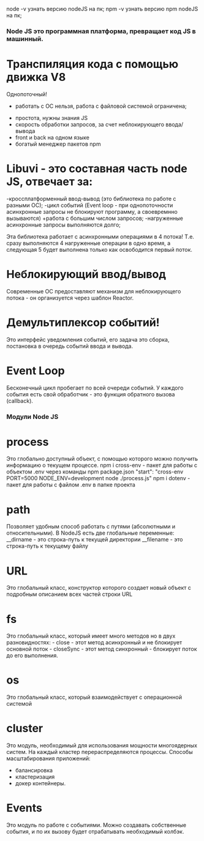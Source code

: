 node -v  узнать версию nodeJS на пк;
npm -v узнать версию npm nodeJS на пк;

### Node JS это программная платформа, превращает код JS в машинный.
# Транспиляция кода с помощью движка V8
Однопоточный!

- работать с ОС нельзя, работа с файловой системой ограничена;
+ простота, нужны знания JS
+ скорость обработки запросов, за счет неблокирующего ввода/вывода
+ front и back на одном языке
+ богатый менеджер пакетов npm

# Libuvi - это составная часть node JS, отвечает за:
 -кроссплатформенный ввод-вывод (это библиотека по работе с разными ОС);
 -цикл событий (Event loop - при однопоточности асинхронные запросы не блокируют программу, а своевремнно вызываются)
    +работа с большим числом запросов;
    -нагруженные асинхронные запросы выполняются долго;

Эта библиотека работает с асинхронными операциями в 4 потока!
Т.е. сразу выполняются 4 нагруженные операции в одно время, а следующая 5 будет выполнена только как освободится первый поток.

# Неблокирующий ввод/вывод
Современные ОС предоставляют механизм для неблокирующего потока - он организуется через шаблон Reactor.
# Демультиплексор событий!
Это интерфейс уведомления событий, его задача это сборка, постановка в очередь событий ввода и вывода.
# Event Loop
Бесконечный цикл пробегает по всей очереди событий.
У каждого события есть свой обработчик - это функция обратного вызова (callback).

### Модули Node JS

# process
Это глобально доступный объект, с помощью которого можно получить информацию о текущем процессе.
npm i cross-env  - пакет для работы с объектом .env через команды npm package.json
    "start": "cross-env PORT=5000 NODE_ENV=development node ./process.js"
npm i dotenv  - пакет для работы с файлом .env в папке проекта

# path
Позволяет удобным способ работать с путями (абсолютными и относительными).
В NodeJS есть две глобальные переменные:
 __dirname - это строка-путь к текущей директории
 __filename - это строка-путь к текущему файлу

# URL
Это глобальный класс, конструктор которого создает новый объект с подробным описанием всех частей строки URL

# fs
Это глобальный класс, который имеет много методов но в двух разновидностях: 
    - close - этот метод асинхронный и не блокирует основной поток
    - closeSync - этот метод синхронный - блокирует поток до его выполнения.

# os
Это глобальный класс, который взаимодействует с операционной системой
# cluster
Это модуль, необходимый для использования мощности многоядерных систем.
На каждый кластер перераспределяются процессы.
Способы масштабирования приложений:
 - балансировка
 - кластеризация
 - докер контейнеры.

# Events
Это модуль по работе с событиями. Можно создавать собственные события, и по их вызову будет отрабатывать необходимый колбэк.
